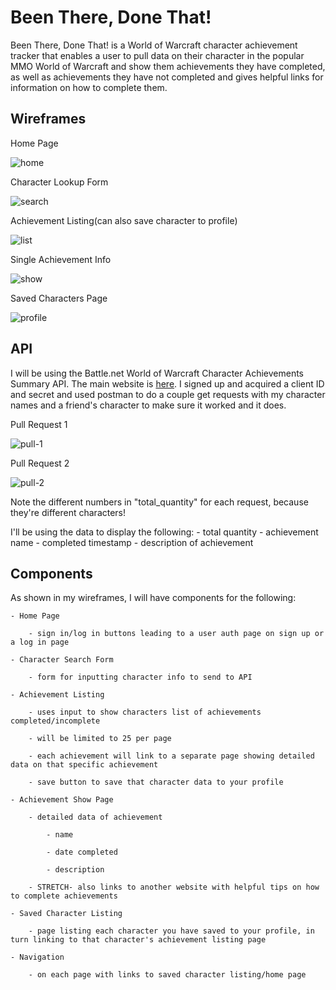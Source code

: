 # Been There, Done That!

Been There, Done That! is a World of Warcraft character achievement tracker that enables a user to pull data on their character in the popular MMO World of Warcraft and show them achievements they have completed, as well as achievements they have not completed and gives helpful links for information on how to complete them. 

## Wireframes

Home Page

![home](https://i.imgur.com/14hJAE5.png)

Character Lookup Form

![search](https://i.imgur.com/KB96nZG.png)

Achievement Listing(can also save character to profile)

![list](https://i.imgur.com/DqdYRRd.png)

Single Achievement Info

![show](https://i.imgur.com/daYFokk.png)

Saved Characters Page

![profile](https://i.imgur.com/ZtY5h2U.png)

## API

I will be using the Battle.net World of Warcraft Character Achievements Summary API. The main website is [here](https://develop.battle.net/). I signed up and acquired a client ID and secret and used postman to do a couple get requests with my character names and a friend's character to make sure it worked and it does.

Pull Request 1

![pull-1](https://i.imgur.com/M54hldr.png)

Pull Request 2

![pull-2](https://i.imgur.com/0OJif10.png)

Note the different numbers in "total_quantity" for each request, because they're different characters!

I'll be using the data to display the following:
    - total quantity
    - achievement name
    - completed timestamp
    - description of achievement

## Components

As shown in my wireframes, I will have components for the following:

    - Home Page

        - sign in/log in buttons leading to a user auth page on sign up or a log in page 

    - Character Search Form

        - form for inputting character info to send to API

    - Achievement Listing

        - uses input to show characters list of achievements completed/incomplete

        - will be limited to 25 per page

        - each achievement will link to a separate page showing detailed data on that specific achievement

        - save button to save that character data to your profile

    - Achievement Show Page

        - detailed data of achievement

            - name

            - date completed

            - description

        - STRETCH- also links to another website with helpful tips on how to complete achievements

    - Saved Character Listing

        - page listing each character you have saved to your profile, in turn linking to that character's achievement listing page

    - Navigation

        - on each page with links to saved character listing/home page
        